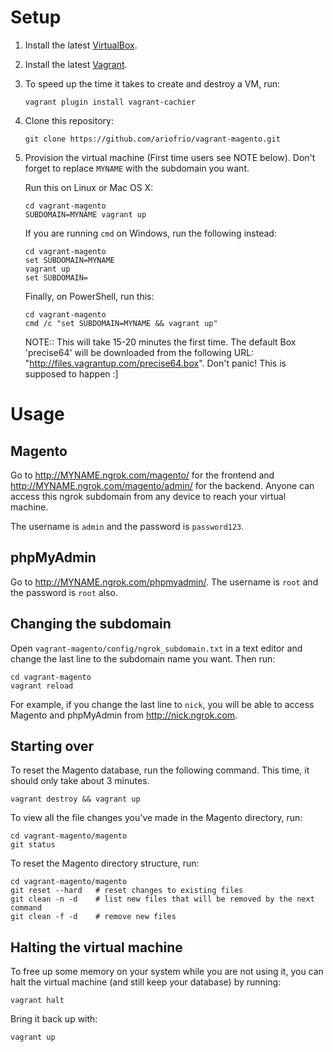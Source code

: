 # Setup

 1. Install the latest [VirtualBox](https://www.virtualbox.org).

 2. Install the latest [Vagrant](http://vagrantup.com/).

 3. To speed up the time it takes to create and destroy a VM, run:

        vagrant plugin install vagrant-cachier

 4. Clone this repository:

        git clone https://github.com/ariofrio/vagrant-magento.git

 5. Provision the virtual machine (First time users see NOTE below). Don't forget to replace `MYNAME` with the subdomain you want.

    Run this on Linux or Mac OS X:

        cd vagrant-magento
        SUBDOMAIN=MYNAME vagrant up

    If you are running `cmd` on Windows, run the following instead:

        cd vagrant-magento
        set SUBDOMAIN=MYNAME
        vagrant up
        set SUBDOMAIN=

    Finally, on PowerShell, run this:

        cd vagrant-magento
        cmd /c "set SUBDOMAIN=MYNAME && vagrant up"
	
	NOTE:: This will take 15-20 minutes the first time. The default Box 'precise64' will be downloaded from the following URL: "http://files.vagrantup.com/precise64.box". Don't panic! This is supposed to happen :]
# Usage

## Magento

Go to <http://MYNAME.ngrok.com/magento/> for the frontend and <http://MYNAME.ngrok.com/magento/admin/> for the backend. Anyone can access this ngrok subdomain from any device to reach your virtual machine.

The username is `admin` and the password is `password123`.

## phpMyAdmin

Go to <http://MYNAME.ngrok.com/phpmyadmin/>. The username is `root` and the password is `root` also.

## Changing the subdomain

Open `vagrant-magento/config/ngrok_subdomain.txt` in a text editor and change the last line to the subdomain name you want. Then run:

    cd vagrant-magento
    vagrant reload

For example, if you change the last line to `nick`, you will be able to access Magento and phpMyAdmin from <http://nick.ngrok.com>.

## Starting over

To reset the Magento database, run the following command. This time, it should only take about 3 minutes.

    vagrant destroy && vagrant up

To view all the file changes you've made in the Magento directory, run:

    cd vagrant-magento/magento
    git status

To reset the Magento directory structure, run:

    cd vagrant-magento/magento
    git reset --hard   # reset changes to existing files
    git clean -n -d    # list new files that will be removed by the next command
    git clean -f -d    # remove new files

## Halting the virtual machine

To free up some memory on your system while you are not using it, you can halt the virtual machine (and still keep your database) by running:

    vagrant halt

Bring it back up with:

    vagrant up
